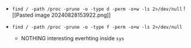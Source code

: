 - `find / -path /proc -prune -o -type d -perm -o+w -ls 2>/dev/null`
![[Pasted image 20240828153922.png]]

-  `find / -path /proc -prune -o -type f -perm -o+w -ls 2>/dev/null`
	- NOTHING  interesting everhting inside `sys`